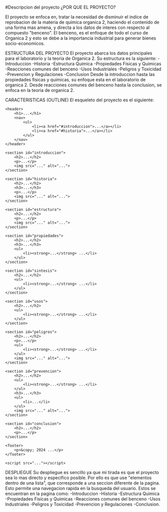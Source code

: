 #Descripcion del proyecto 
¿POR QUE EL PROYECTO?

El proyecto se enfoca en, tratar la necesidad de disminuir el indice de reprobacion de la materia de quimica organica 2, haciendo el contenido de una forma mas amena, y directa a los datos de interes con respecto al compuesto "benceno". El benceno, es el enfoque de todo el curso de Organica 2 y esto se debe a la importancia industrial para generar bienes socio-economicos. 

ESTRUCTURA DEL PROYECTO 
El proyecto abarca los datos principales para el laboratorio y la teoria de Organica 2. 
Su estructura es la siguiente:
-Introduccion
-Historia
-Estructura Quimica
-Propiedades Fisicas y Quimicas
-Reacciones comunes del benceno
-Usos Industriales
-Peligros y Toxicidad
-Prevencion y Regulaciones
-Conclusion
Desde la introduccion hasta las propiedades fisicas y quimicas, su enfoque esta en el laboratorio de organica 2. Desde reacciones comunes del benceno hasta la conclusion, se enfoca en la teoria de organica 2. 

CARACTERISTICAS (OUTLINE)
El esqueleto del proyecto es el siguiente:
<html lang="es">
<head>
    <meta charset="UTF-8">
    <meta http-equiv="X-UA-Compatible" content="IE=edge">
    <meta name="viewport" content="width=device-width, initial-scale=1.0">
    <title>...</title>
    <link rel="stylesheet" href="...">
</head>
<body>

    <header>
        <h1>...</h1>
        <nav>
            <ul>
                <li><a href="#introduccion">...</a></li>
                <li><a href="#historia">...</a></li>
            </ul>
        </nav>
    </header>

    <section id="introduccion">
        <h2>...</h2>
        <p>...</p>
        <img src="..." alt="...">
    </section>

    <section id="historia">
        <h2>...</h2>
        <h3>...</h3>
        <p>...</p>
        <img src="..." alt="...">
    </section>

    <section id="estructura">
        <h2>...</h2>
        <p>...</p>
        <img src="..." alt="...">
    </section>

    <section id="propiedades">
        <h2>...</h2>
        <h3>...</h3>
        <ul>
            <li><strong>...</strong> ...</li>
        </ul>
    </section>

    <section id="sintesis">
        <h2>...</h2>
        <ul>
            <li><strong>...</strong> ...</li>
        </ul>
    </section>

    <section id="usos">
        <h2>...</h2>
        <ul>
            <li><strong>...</strong> ...</li>
        </ul>
    </section>

    <section id="peligros">
        <h2>...</h2>
        <p>...</p>
        <ul>
            <li><strong>...</strong> ...</li>
        </ul>
        <img src="..." alt="...">
    </section>

    <section id="prevencion">
        <h2>...</h2>
        <ul>
            <li><strong>...</strong> ...</li>
        </ul>
        <h3>...</h3>
        <ul>
            <li>...</li>
        </ul>
        <img src="..." alt="...">
    </section>

    <section id="conclusion">
        <h2>...</h2>
        <p>...</p>
    </section>

    <footer>
        <p>&copy; 2024 ...</p>
    </footer>

    <script src="..."></script>

</body>
</html>

DESPLIEGUE 
Su despliegue es sencillo ya que mi tirada es que el proyecto sea lo mas directo y especifico posible. Por ello es que use "elementos dentro de una lista", que corresponde a una seccion diferente de la pagina. Esto permite una navegacion rapida en la busqueda del usuario. Estos se encuentran en la pagina como: 
-Introduccion
-Historia
-Estructura Quimica
-Propiedades Fisicas y Quimicas
-Reacciones comunes del benceno
-Usos Industriales
-Peligros y Toxicidad
-Prevencion y Regulaciones
-Conclusion. 